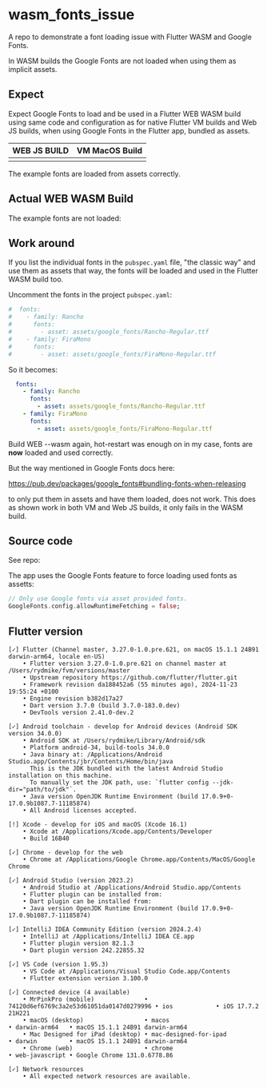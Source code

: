 # wasm_fonts_issue

A repo to demonstrate a font loading issue with Flutter WASM and 
Google Fonts.

In WASM builds the Google Fonts are not loaded when using them as implicit assets.



## Expect

Expect Google Fonts to load and be used in a Flutter WEB WASM build using same code and configuration as for native Flutter VM builds and Web JS builds, when using Google Fonts in the Flutter app, bundled as assets.


| WEB JS BUILD | VM MacOS Build  |
|--------------|-----------------|
|              |                 |


The example fonts are loaded from assets correctly.

## Actual WEB WASM Build

The example fonts are not loaded:



## Work around

If you list the individual fonts in the `pubspec.yaml` file, "the classic way" and use them as assets that way, the fonts will be loaded and used in the Flutter WASM build too.

Uncomment the fonts in the project `pubspec.yaml`:

```yaml
#  fonts:
#    - family: Rancho
#      fonts:
#        - asset: assets/google_fonts/Rancho-Regular.ttf
#    - family: FiraMono
#      fonts:
#        - asset: assets/google_fonts/FiraMono-Regular.ttf
```

So it becomes:

```yaml
  fonts:
    - family: Rancho
      fonts:
        - asset: assets/google_fonts/Rancho-Regular.ttf
    - family: FiraMono
      fonts:
        - asset: assets/google_fonts/FiraMono-Regular.ttf
```

Build WEB --wasm again, hot-restart was enough on in my case, fonts are **now** loaded and used correctly.

But the way mentioned in Google Fonts docs here:

https://pub.dev/packages/google_fonts#bundling-fonts-when-releasing

to only put them in assets and have them loaded, does not work.
This does as shown work in both VM and Web JS builds, it only fails in the WASM build.


## Source code

See repo:

The app uses the Google Fonts feature to force loading used fonts as assetts:

```dart
// Only use Google fonts via asset provided fonts.
GoogleFonts.config.allowRuntimeFetching = false;
```

## Flutter version

```consle
[✓] Flutter (Channel master, 3.27.0-1.0.pre.621, on macOS 15.1.1 24B91 darwin-arm64, locale en-US)
    • Flutter version 3.27.0-1.0.pre.621 on channel master at /Users/rydmike/fvm/versions/master
    • Upstream repository https://github.com/flutter/flutter.git
    • Framework revision da188452a6 (55 minutes ago), 2024-11-23 19:55:24 +0100
    • Engine revision b382d17a27
    • Dart version 3.7.0 (build 3.7.0-183.0.dev)
    • DevTools version 2.41.0-dev.2

[✓] Android toolchain - develop for Android devices (Android SDK version 34.0.0)
    • Android SDK at /Users/rydmike/Library/Android/sdk
    • Platform android-34, build-tools 34.0.0
    • Java binary at: /Applications/Android Studio.app/Contents/jbr/Contents/Home/bin/java
      This is the JDK bundled with the latest Android Studio installation on this machine.
      To manually set the JDK path, use: `flutter config --jdk-dir="path/to/jdk"`.
    • Java version OpenJDK Runtime Environment (build 17.0.9+0-17.0.9b1087.7-11185874)
    • All Android licenses accepted.

[!] Xcode - develop for iOS and macOS (Xcode 16.1)
    • Xcode at /Applications/Xcode.app/Contents/Developer
    • Build 16B40

[✓] Chrome - develop for the web
    • Chrome at /Applications/Google Chrome.app/Contents/MacOS/Google Chrome

[✓] Android Studio (version 2023.2)
    • Android Studio at /Applications/Android Studio.app/Contents
    • Flutter plugin can be installed from:
    • Dart plugin can be installed from:
    • Java version OpenJDK Runtime Environment (build 17.0.9+0-17.0.9b1087.7-11185874)

[✓] IntelliJ IDEA Community Edition (version 2024.2.4)
    • IntelliJ at /Applications/IntelliJ IDEA CE.app
    • Flutter plugin version 82.1.3
    • Dart plugin version 242.22855.32

[✓] VS Code (version 1.95.3)
    • VS Code at /Applications/Visual Studio Code.app/Contents
    • Flutter extension version 3.100.0

[✓] Connected device (4 available)
    • MrPinkPro (mobile)              • 74120d6ef6769c3a2e53d61051da0147d0279996 • ios            • iOS 17.7.2 21H221
    • macOS (desktop)                 • macos                                    • darwin-arm64   • macOS 15.1.1 24B91 darwin-arm64
    • Mac Designed for iPad (desktop) • mac-designed-for-ipad                    • darwin         • macOS 15.1.1 24B91 darwin-arm64
    • Chrome (web)                    • chrome                                   • web-javascript • Google Chrome 131.0.6778.86

[✓] Network resources
    • All expected network resources are available.



```

